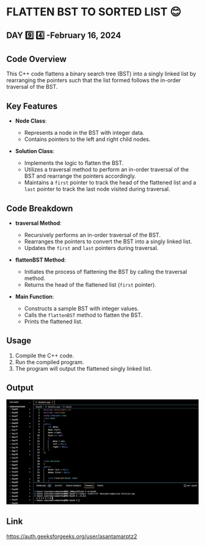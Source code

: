 # FLATTEN BST TO SORTED LIST :blush:
## DAY :nine: :four: -February 16, 2024

## Code Overview

This C++ code flattens a binary search tree (BST) into a singly linked list by rearranging the pointers such that the list formed follows the in-order traversal of the BST.

## Key Features

- **Node Class**:
  - Represents a node in the BST with integer data.
  - Contains pointers to the left and right child nodes.

- **Solution Class**:
  - Implements the logic to flatten the BST.
  - Utilizes a traversal method to perform an in-order traversal of the BST and rearrange the pointers accordingly.
  - Maintains a `first` pointer to track the head of the flattened list and a `last` pointer to track the last node visited during traversal.

## Code Breakdown

- **traversal Method**:
  - Recursively performs an in-order traversal of the BST.
  - Rearranges the pointers to convert the BST into a singly linked list.
  - Updates the `first` and `last` pointers during traversal.

- **flattenBST Method**:
  - Initiates the process of flattening the BST by calling the traversal method.
  - Returns the head of the flattened list (`first` pointer).

- **Main Function**:
  - Constructs a sample BST with integer values.
  - Calls the `flattenBST` method to flatten the BST.
  - Prints the flattened list.

## Usage

1. Compile the C++ code.
2. Run the compiled program.
3. The program will output the flattened singly linked list.


## Output

![Reference Image](s94.png)

## Link
<https://auth.geeksforgeeks.org/user/asantamarptz2>